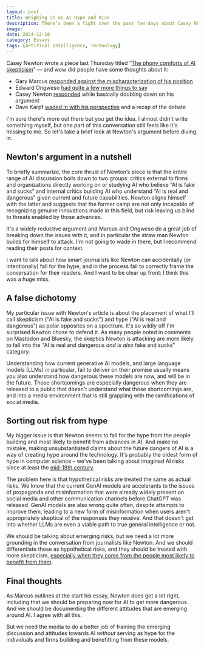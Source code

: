 ```yaml
---
layout: post
title: Weighing in on AI Hype and Risk
description: There’s been a fight over the past few days about Casey Newton's article. Here's my take.
image:
date: 2024-12-10
category: Essays
tags: [Artifical Intelligence, Technology]
---
```


Casey Newton wrote a piece last Thursday titled “[The phony comforts of AI skepticism](https://www.platformer.news/ai-skeptics-gary-marcus-curve-conference/)” — and wow did people have some thoughts about it:

* Gary Marcus [responded against the mischaracterization of his position](https://garymarcus.substack.com/p/hard-forked-casey-newtons-distorted)
* Edward Ongweso [had quite a few more things to say](https://thetechbubble.substack.com/p/the-phony-comforts-of-useful-idiots?)
* Casey Newton [responded](https://www.platformer.news/ai-fake-and-sucks-revisited/) while basically doubling down on his argument
* Dave Karpf [waded in with his perspective](https://davekarpf.substack.com/p/weighing-in-on-casey-newtons-ai-is) and a recap of the debate

I'm sure there's more out there but you get the idea. I almost didn't write something myself, but one part of this conversation still feels like it's missing to me. So let's take a brief look at Newton's argument before diving in.

## Newton's argument in a nutshell

To briefly summarize, the core thrust of Newton’s piece is that the entire range of AI discussion boils down to two groups: critics external to firms and organizations directly working on or studying AI who believe “AI is fake and sucks” and internal critics building AI who understand “AI is real and dangerous" given current and future capabilities. 
Newton aligns himself with the latter and suggests that the former camp are not only incapable of recognizing genuine innovations made in this field, but risk leaving us blind to threats enabled by those advances.

It's a widely reductive argument and Marcus and Ongweso do a great job of breaking down the issues with it, and in particular the straw man Newton builds for himself to attack. I'm not going to wade in there, but I recommend reading their posts for context.

I want to talk about how smart journalists like Newton can accidentally (or intentionally) fall for the hype, and in the process fail to correctly frame the conversation for their readers. And I want to be clear up front: I think this was a huge miss.

## A false dichotomy

My particular issue with Newton's article is about the placement of what I'll call skepticism ("AI is fake and sucks") and hype ("AI is real and dangerous") as polar opposites on a spectrum. It's so wildly off I'm surprised Newton chose to defend it. As many people noted in comments on Mastodon and Bluesky, the skeptics Newton is attacking are more likely to fall into the "AI is real and dangerous _and is also_ fake and sucks" category.

Understanding how current generative AI models, and large language models (LLMs) in particular, fail to deliver on their promise usually means you also understand how dangerous these models are now, and will be in the future. Those shortcomings are especially dangerous when they are released to a public that doesn't understand what those shortcomings are, and into a media environment that is still grappling with the ramifications of social media.

## Sorting out risk from hype

My bigger issue is that Newton seems to fall for the hype from the people building and most likely to benefit from advances in AI. And make no mistake, making unsubstantiated claims about the future dangers of AI is a way of creating hype around the technology. It's probably the oldest form of hype in computer science – we've been talking about imagined AI risks since at least the [mid-19th century](https://en.wikipedia.org/wiki/Darwin_among_the_Machines).

The problem here is that hypothetical risks are treated the same as actual risks. We know that the current GenAI models are accelerants to the issues of propaganda and misinformation that were already widely present on social media and other communication channels before ChatGPT was released. GenAI models are also wrong quite often, despite attempts to improve them, leading to a new form of misinformation when users aren't appropriately skeptical of the responses they receive. And that doesn't get into whether LLMs are even a viable path to true general intelligence or not.

We should be talking about emerging risks, but we need a lot more grounding in the conversation from journalists like Newton. And we should differentiate these as hypothetical risks, and they should be treated with more skepticism, [especially when they come from the people most likely to benefit from them](https://ali-alkhatib.com/blog/defining-ai).

## Final thoughts

As Marcus outlines at the start his essay, Newton does get a lot right, including that we should be preparing now for AI to get more dangerous. And we should be documenting the different attitudes that are emerging around AI. I agree with all this.

But we need the media to do a better job of framing the emerging discussion and attitudes towards AI _without_ serving as hype for the individuals and firms building and benefitting from these models.